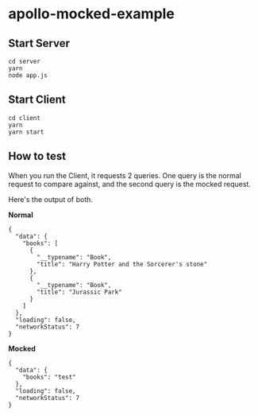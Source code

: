 # apollo-mocked-example

## Start Server
```
cd server
yarn
node app.js
```

## Start Client
```
cd client
yarn
yarn start
```

## How to test
When you run the Client, it requests 2 queries. One query is the normal request to compare against, and the second query is the mocked request.

Here's the output of both.

**Normal**
```
{
  "data": {
    "books": [
      {
        "__typename": "Book",
        "title": "Harry Potter and the Sorcerer's stone"
      },
      {
        "__typename": "Book",
        "title": "Jurassic Park"
      }
    ]
  },
  "loading": false,
  "networkStatus": 7
}
```


**Mocked**
```
{
  "data": {
    "books": "test"
  },
  "loading": false,
  "networkStatus": 7
}
```

